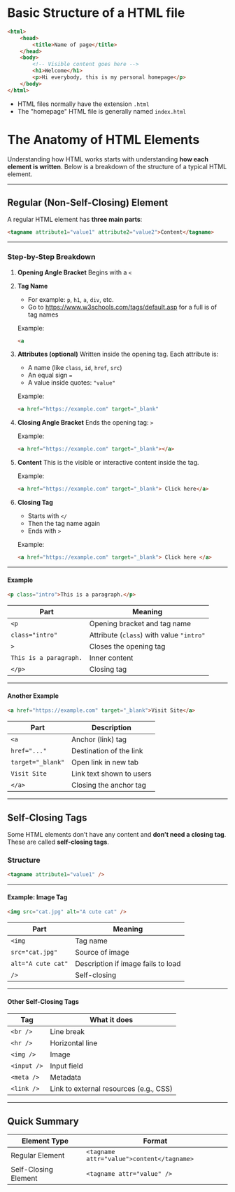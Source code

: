 # Basic Structure of a HTML file

```html
<html>
    <head>
        <title>Name of page</title>
    </head>
    <body>
        <!-- Visible content goes here -->
        <h1>Welcome</h1>
        <p>Hi everybody, this is my personal homepage</p>
    </body>
</html>
```

-   HTML files normally have the extension `.html`
-   The "homepage" HTML file is generally named `index.html`

# The Anatomy of HTML Elements

Understanding how HTML works starts with understanding **how each element is written**. Below is a breakdown of the structure of a typical HTML element.

---

## Regular (Non-Self-Closing) Element

A regular HTML element has **three main parts**:

```html
<tagname attribute1="value1" attribute2="value2">Content</tagname>
```

---

### Step-by-Step Breakdown

1. **Opening Angle Bracket**
   Begins with a `<`

2. **Tag Name**

    - For example: `p`, `h1`, `a`, `div`, etc.
    - Go to https://www.w3schools.com/tags/default.asp for a full is of tag names

    Example:

    ```html
    <a
    ```

3. **Attributes (optional)**
   Written inside the opening tag. Each attribute is:

    - A name (like `class`, `id`, `href`, `src`)
    - An equal sign `=`
    - A value inside quotes: `"value"`

    Example:

    ```html
    <a href="https://example.com" target="_blank"
    ```

4. **Closing Angle Bracket**
   Ends the opening tag: `>`

    Example:

    ```html
    <a href="https://example.com" target="_blank"></a>
    ```

5. **Content**
   This is the visible or interactive content inside the tag.

    Example:

    ```html
    <a href="https://example.com" target="_blank"> Click here</a>
    ```

6. **Closing Tag**

    - Starts with `</`
    - Then the tag name again
    - Ends with `>`

    Example:

    ```html
    <a href="https://example.com" target="_blank"> Click here </a>
    ```

---

#### Example

```html
<p class="intro">This is a paragraph.</p>
```

| Part                   | Meaning                                  |
| ---------------------- | ---------------------------------------- |
| `<p`                   | Opening bracket and tag name             |
| `class="intro"`        | Attribute (`class`) with value `"intro"` |
| `>`                    | Closes the opening tag                   |
| `This is a paragraph.` | Inner content                            |
| `</p>`                 | Closing tag                              |

---

#### Another Example

```html
<a href="https://example.com" target="_blank">Visit Site</a>
```

| Part              | Description              |
| ----------------- | ------------------------ |
| `<a`              | Anchor (link) tag        |
| `href="..."`      | Destination of the link  |
| `target="_blank"` | Open link in new tab     |
| `Visit Site`      | Link text shown to users |
| `</a>`            | Closing the anchor tag   |

---

## Self-Closing Tags

Some HTML elements don’t have any content and **don’t need a closing tag**. These are called **self-closing tags**.

### Structure

```html
<tagname attribute1="value1" />
```

---

#### Example: Image Tag

```html
<img src="cat.jpg" alt="A cute cat" />
```

| Part               | Meaning                            |
| ------------------ | ---------------------------------- |
| `<img`             | Tag name                           |
| `src="cat.jpg"`    | Source of image                    |
| `alt="A cute cat"` | Description if image fails to load |
| `/>`               | Self-closing                       |

---

#### Other Self-Closing Tags

| Tag         | What it does                           |
| ----------- | -------------------------------------- |
| `<br />`    | Line break                             |
| `<hr />`    | Horizontal line                        |
| `<img />`   | Image                                  |
| `<input />` | Input field                            |
| `<meta />`  | Metadata                               |
| `<link />`  | Link to external resources (e.g., CSS) |

---

## Quick Summary

| Element Type         | Format                                    |
| -------------------- | ----------------------------------------- |
| Regular Element      | `<tagname attr="value">content</tagname>` |
| Self-Closing Element | `<tagname attr="value" />`                |
